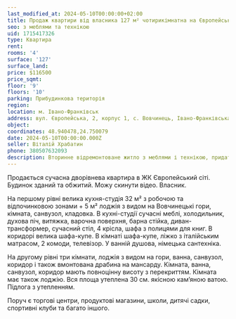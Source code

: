 ```yaml
---
last_modified_at: 2024-05-10T00:00:00+02:00
title: Продаж квартири від власника 127 м² чотирикімнатна на Європейській в c. Вовчинець
seo: з меблями та технікою
uid: 1715417326
type: Квартира
rent:
rooms: '4'
surface: '127'
surface_land:
price: $116500
price_sqmt:
floor: '9'
floors: '10'
parking: Прибудинкова територія
region:
location: м. Івано-Франківськ
address: вул. Європейська, 2, корпус 1, c. Вовчинець, Івано-Франківська міська територіальна громада
object:
coordinates: 48.940478,24.750079
date: 2024-05-10T00:00:00.000Z
seller: Віталій Храбатин
phone: 380507632093
description: Вторинне відремонтоване житло з меблями і технікою, придатне і готове для проживання
---
```


Продається сучасна дворівнева квартира в ЖК Європейський сіті. Будинок зданий та обжитий. Можу скинути відео. Власник.

На першому рівні велика кухня-студія 32 м² з робочою та відпочинковою зонами + 5 м² лоджія з видом на Вовчинецькі гори, кімната, санвузол, кладовка. В кухні-студії сучасні меблі, холодильник, духова піч, витяжка, варочна поверхня, барна стійка, диван-трансформер, сучасний стіл, 4 крісла, шафа з полицями для книг. В коридорі велика шафа-купе. В кімнаті шафа-купе, ліжко з італійським матрасом, 2 комоди, телевізор. У ванній душова, німецька сантехніка.

На другому рівні три кімнати, лоджія з видом на гори, ванна, санвузол, коридор і також вмонтована драбина на мансарду. Кімната, ванна, санвузол, коридор мають повноцінну висоту з перекриттям. Кімната має також лоджію. Вся площа утеплена 30 см. якісною камʼяною ватою. Підлога з утепленням.

Поруч є торгові центри, продуктові магазини, школи, дитячі садки, спортивні клуби та багато іншого.
